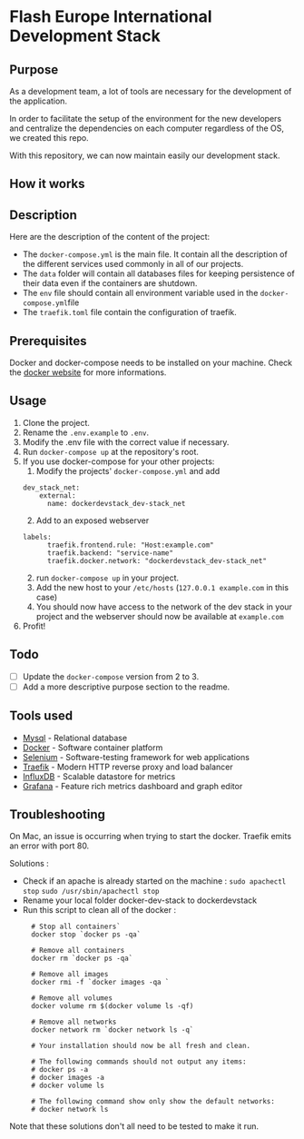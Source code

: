 Flash Europe International Development Stack
========

## Purpose
 As a development team, a lot  of tools are necessary for the development of the application.
 
 In order to facilitate the setup of the environment for the new developers and centralize the dependencies on each computer
 regardless of the OS, we created this repo.
 
 With this repository, we can now maintain easily our development stack.
 
## How it works
 
## Description
 Here are the description of the content of the project:
 * The `docker-compose.yml` is the main file. It contain all the description of the different services used commonly in all of our projects.
 * The `data` folder will contain all databases files for keeping persistence of their data even if the containers are shutdown.
 * The `env` file should contain all environment variable used in the `docker-compose.yml`file
 * The `traefik.toml` file contain the configuration of traefik.
 
## Prerequisites
 Docker and docker-compose needs to be installed on your machine. Check
 the [docker website](https://docs.docker.com/engine/installation/) for more informations.

## Usage
 1. Clone the project.
 2. Rename the `.env.example` to `.env`.
 3. Modify the .env file with the correct value if necessary.
 4. Run `docker-compose up` at the repository's root.
 5. If you use docker-compose for your other projects:
    1. Modify the projects' `docker-compose.yml` and add 
    ```
    dev_stack_net:
        external:
          name: dockerdevstack_dev-stack_net
    ```
    2. Add to an exposed webserver
    ```
    labels:
          traefik.frontend.rule: "Host:example.com"
          traefik.backend: "service-name"
          traefik.docker.network: "dockerdevstack_dev-stack_net"
    ```
    2. run `docker-compose up` in your project.
    3. Add the new host to your `/etc/hosts` (`127.0.0.1 example.com` in this case)
    4. You should now have access to the network of the dev stack in your project and the webserver should now be available at `example.com` 
 6. Profit!
 
## Todo
 * [ ] Update the `docker-compose` version from 2 to 3.
 * [ ] Add a more descriptive purpose section to the readme.

## Tools used
* [Mysql](https://www.mysql.com/) - Relational database
* [Docker](https://www.docker.com/) - Software container platform
* [Selenium](http://www.seleniumhq.org/) - Software-testing framework for web applications
* [Traefik](https://traefik.io/) - Modern HTTP reverse proxy and load balancer
* [InfluxDB](https://www.influxdata.com/) - Scalable datastore for metrics
* [Grafana](https://grafana.com/) - Feature rich metrics dashboard and graph editor

## Troubleshooting
On Mac, an issue is occurring when trying to start the docker.
Traefik emits an error with port 80.

Solutions : 
- Check if an apache is already started on the machine :
    ``sudo apachectl stop``
    ``sudo /usr/sbin/apachectl stop``
- Rename your local folder docker-dev-stack to dockerdevstack
- Run this script to clean all of the docker : 
    ```
      # Stop all containers`
      docker stop `docker ps -qa`
      
      # Remove all containers
      docker rm `docker ps -qa`
      
      # Remove all images
      docker rmi -f `docker images -qa `
      
      # Remove all volumes
      docker volume rm $(docker volume ls -qf)
      
      # Remove all networks
      docker network rm `docker network ls -q`
      
      # Your installation should now be all fresh and clean.
      
      # The following commands should not output any items:
      # docker ps -a
      # docker images -a
      # docker volume ls
      
      # The following command show only show the default networks:
      # docker network ls
    ```
    
Note that these solutions don't all need to be tested to make it run.
